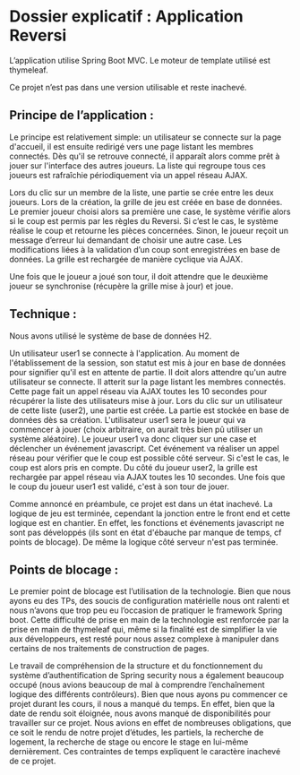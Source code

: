 # Dossier explicatif : Application Reversi

L’application utilise Spring Boot MVC. Le moteur de template utilisé est thymeleaf.


Ce projet n’est pas dans une version utilisable et reste inachevé.


## Principe de l’application :

Le principe est relativement simple: un utilisateur se connecte sur la page d'accueil, il est ensuite redirigé vers une page listant les membres connectés. Dès qu'il se retrouve connecté, il apparaît alors comme prêt à jouer sur l'interface des autres joueurs. La liste qui regroupe tous ces joueurs est rafraîchie périodiquement via un appel réseau AJAX.


Lors du clic sur un membre de la liste, une partie se crée entre les deux joueurs. Lors de la création, la grille de jeu est créée en base de données. Le premier joueur choisi alors sa première une case, le système vérifie alors si le coup est permis par les règles du Reversi. Si c’est le cas, le système réalise le coup et retourne les pièces concernées. Sinon, le joueur reçoit un message d’erreur lui demandant de choisir une autre case. Les modifications liées à la validation d’un coup sont enregistrées en base de données. La grille est rechargée de manière cyclique via AJAX.


Une fois que le joueur a joué son tour, il doit attendre que le deuxième joueur se synchronise (récupère la grille mise à jour) et joue.


## Technique :

Nous avons utilisé le système de base de données H2. 


Un utilisateur user1 se connecte à l'application. Au moment de l'établissement de la session, son statut est mis à jour en base de données pour signifier qu'il est en attente de partie. Il doit alors attendre qu'un autre utilisateur se connecte. Il atterit sur la page listant les membres connectés. Cette page fait un appel réseau via AJAX toutes les 10 secondes pour récupérer la liste des utilisateurs mise à jour. Lors du clic sur un utilisateur de cette liste (user2), une partie est créée. La partie est stockée en base de données dès sa création. L'utilisateur user1 sera  le joueur qui va commencer à jouer (choix arbitraire, on aurait très bien pû utiliser un système aléatoire). Le joueur user1 va donc cliquer sur une case et déclencher un événement javascript. Cet événement va réaliser un appel réseau pour vérifier que le coup est possible côté serveur. Si c'est le cas, le coup est alors pris en compte. Du côté du joueur user2, la grille est rechargée par appel réseau via AJAX toutes les 10 secondes. Une fois que le coup du joueur user1 est validé, c'est à son tour de jouer. 


Comme annoncé en préambule, ce projet est dans un état inachevé. La logique de jeu est terminée, cependant la jonction entre le front end et cette logique est en chantier. En effet, les fonctions et événements javascript ne sont pas développés (ils sont en état d'ébauche par manque de temps, cf points de blocage). De même la logique côté serveur n'est pas terminée.


## Points de blocage :

Le premier point de blocage est l’utilisation de la technologie. Bien que nous ayons eu des TPs, des soucis de configuration matérielle nous ont ralenti et nous n’avons que trop peu eu l’occasion de pratiquer le framework Spring boot. Cette difficulté de prise en main de la technologie est renforcée par la prise en main de thymeleaf qui, même si la finalité est de simplifier la vie aux développeurs, est resté pour nous assez complexe à manipuler dans certains de nos traitements de construction de pages.


Le travail de compréhension de la structure et du fonctionnement du système d’authentification de Spring security nous a également beaucoup occupé (nous avions beaucoup de mal à comprendre l’enchaînement logique des différents contrôleurs). Bien que nous ayons pu commencer ce projet durant les cours, il nous a manqué du temps. En effet, bien que la date de rendu soit éloignée, nous avons manqué de disponibilités pour travailler sur ce projet. Nous avions en effet de nombreuses obligations, que ce soit le rendu de notre projet d’études, les partiels, la recherche de logement, la recherche de stage ou encore le stage en lui-même dernièrement. Ces contraintes de temps expliquent le caractère inachevé de ce projet.
